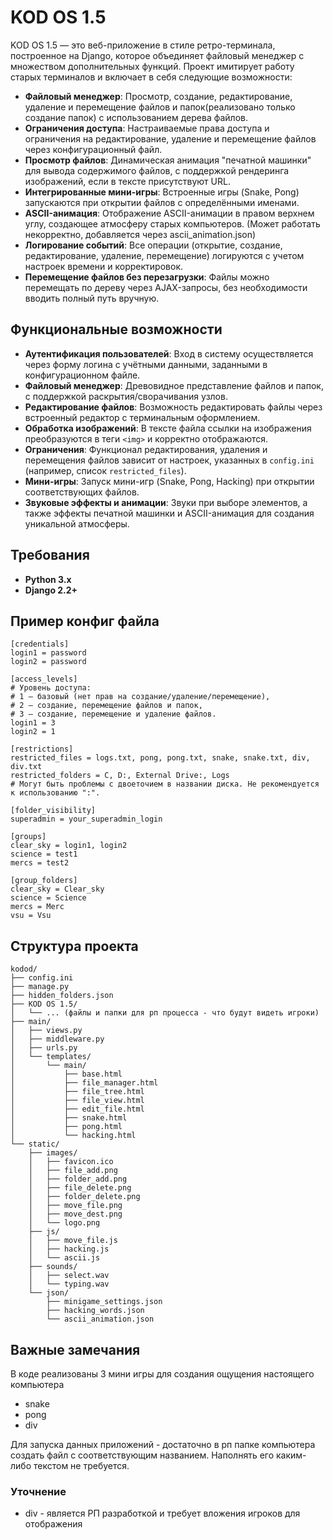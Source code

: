 # KOD OS 1.5

KOD OS 1.5 — это веб-приложение в стиле ретро-терминала, построенное на Django, которое объединяет файловый менеджер с множеством дополнительных функций. Проект имитирует работу старых терминалов и включает в себя следующие возможности:

- **Файловый менеджер**: Просмотр, создание, редактирование, удаление и перемещение файлов и папок(реализовано только создание папок) с использованием дерева файлов.
- **Ограничения доступа**: Настраиваемые права доступа и ограничения на редактирование, удаление и перемещение файлов через конфигурационный файл.
- **Просмотр файлов**: Динамическая анимация "печатной машинки" для вывода содержимого файлов, с поддержкой рендеринга изображений, если в тексте присутствуют URL.
- **Интегрированные мини-игры**: Встроенные игры (Snake, Pong) запускаются при открытии файлов с определёнными именами.
- **ASCII-анимация**: Отображение ASCII-анимации в правом верхнем углу, создающее атмосферу старых компьютеров. (Может работать некорректно, добавляется через ascii_animation.json)
- **Логирование событий**: Все операции (открытие, создание, редактирование, удаление, перемещение) логируются с учетом настроек времени и корректировок.
- **Перемещение файлов без перезагрузки**: Файлы можно перемещать по дереву через AJAX-запросы, без необходимости вводить полный путь вручную.

## Функциональные возможности

- **Аутентификация пользователей**: Вход в систему осуществляется через форму логина с учётными данными, заданными в конфигурационном файле.
- **Файловый менеджер**: Древовидное представление файлов и папок, с поддержкой раскрытия/сворачивания узлов.
- **Редактирование файлов**: Возможность редактировать файлы через встроенный редактор с терминальным оформлением.
- **Обработка изображений**: В тексте файла ссылки на изображения преобразуются в теги `<img>` и корректно отображаются.
- **Ограничения**: Функционал редактирования, удаления и перемещения файлов зависит от настроек, указанных в `config.ini` (например, список `restricted_files`).
- **Мини-игры**: Запуск мини-игр (Snake, Pong, Hacking) при открытии соответствующих файлов.
- **Звуковые эффекты и анимации**: Звуки при выборе элементов, а также эффекты печатной машинки и ASCII-анимация для создания уникальной атмосферы.

## Требования

- **Python 3.x**
- **Django 2.2+**

## Пример конфиг файла

```
[credentials]
login1 = password
login2 = password

[access_levels]
# Уровень доступа:
# 1 – базовый (нет прав на создание/удаление/перемещение),
# 2 – создание, перемещение файлов и папок,
# 3 – создание, перемещение и удаление файлов.
login1 = 3
login2 = 1

[restrictions]
restricted_files = logs.txt, pong, pong.txt, snake, snake.txt, div, div.txt
restricted_folders = C, D:, External Drive:, Logs
# Могут быть проблемы с двоеточием в названии диска. Не рекомендуется к использованию ":".

[folder_visibility]
superadmin = your_superadmin_login

[groups]
clear_sky = login1, login2
science = test1
mercs = test2

[group_folders]
clear_sky = Clear_sky
science = Science
mercs = Merc
vsu = Vsu
```

## Структура проекта
```
kodod/
├── config.ini
├── manage.py
├── hidden_folders.json
├── KOD OS 1.5/
│   └── ... (файлы и папки для рп процесса - что будут видеть игроки)
├── main/
│   ├── views.py
│   ├── middleware.py
│   ├── urls.py
│   └── templates/
│       └── main/
│           ├── base.html
│           ├── file_manager.html
│           ├── file_tree.html
│           ├── file_view.html
│           ├── edit_file.html
│           ├── snake.html
│           ├── pong.html
│           └── hacking.html
└── static/
    ├── images/
    │   ├── favicon.ico
    │   ├── file_add.png
    │   ├── folder_add.png
    │   ├── file_delete.png
    │   ├── folder_delete.png
    │   ├── move_file.png
    │   ├── move_dest.png
    │   └── logo.png
    ├── js/
    │   ├── move_file.js
    │   ├── hacking.js
    │   └── ascii.js
    ├── sounds/
    │   ├── select.wav
    │   └── typing.wav
    └── json/
        ├── minigame_settings.json
        ├── hacking_words.json
        └── ascii_animation.json
```

## Важные замечания

В коде реализованы 3 мини игры для создания ощущения настоящего компьютера
- snake
- pong
- div

Для запуска данных приложений - достаточно в рп папке компьютера создать файл с соответствующим названием. Наполнять его каким-либо текстом не требуется.
### Уточнение
- div - является РП разработкой и требует вложения игроков для отображения 
